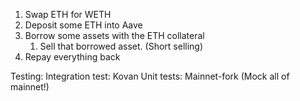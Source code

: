 1. Swap ETH for WETH
2. Deposit some ETH into Aave
3. Borrow some assets with the ETH collateral
   1. Sell that borrowed asset. (Short selling)
4. Repay everything back

Testing:
Integration test: Kovan
Unit tests: Mainnet-fork (Mock all of mainnet!)
